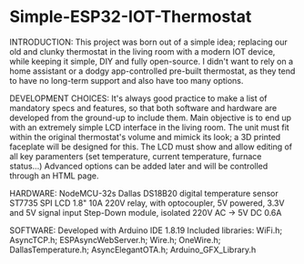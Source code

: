 # Simple-ESP32-IOT-Thermostat
INTRODUCTION:
This project was born out of a simple idea; replacing our old and clunky thermostat in the living room with a modern IOT device, while keeping it simple, DIY and fully open-source. I didn't want to rely on a home assistant or a dodgy app-controlled pre-built thermostat, as they tend to have no long-term support and also have too many options.

DEVELOPMENT CHOICES:
It's always good practice to make a list of mandatory specs and features, so that both software and hardware are developed from the ground-up to include them.
Main objective is to end up with an extremely simple LCD interface in the living room.
The unit must fit within the original thermostat's volume and mimick its look; a 3D printed faceplate will be designed for this.
The LCD must show and allow editing of all key paramenters (set temperature, current temperature, furnace status...)
Advanced options can be added later and will be controlled through an HTML page.

HARDWARE:
NodeMCU-32s
Dallas DS18B20 digital temperature sensor
ST7735 SPI LCD 1.8"
10A 220V relay, with optocoupler, 5V powered, 3.3V and 5V signal input
Step-Down module, isolated 220V AC -> 5V DC 0.6A

SOFTWARE:
Developed with Arduino IDE 1.8.19
Included libraries: WiFi.h; AsyncTCP.h; ESPAsyncWebServer.h; Wire.h; OneWire.h; DallasTemperature.h; AsyncElegantOTA.h; Arduino_GFX_Library.h
